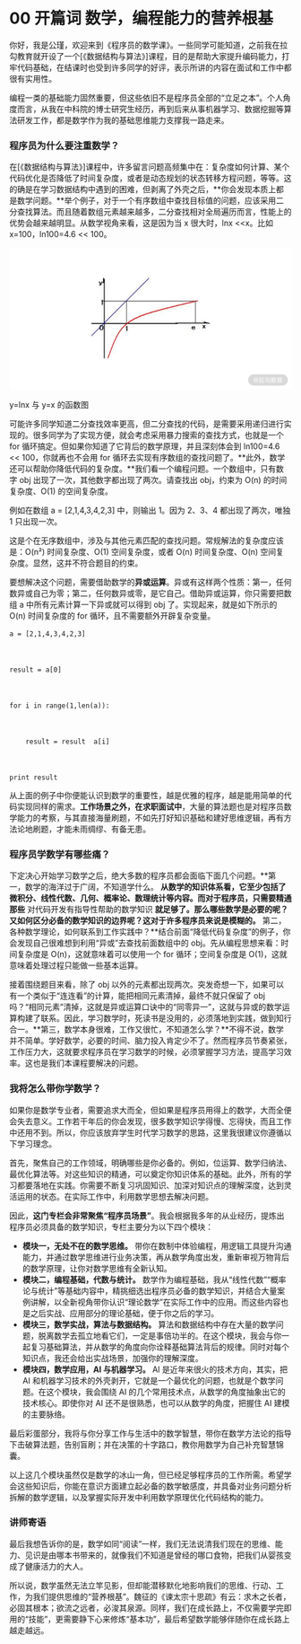 00 开篇词 数学，编程能力的营养根基
===================

你好，我是公瑾，欢迎来到《程序员的数学课》。一些同学可能知道，之前我在拉勾教育就开设了一个\[《数据结构与算法》\]课程，目的是帮助大家提升编码能力，打牢代码基础，在结课时也受到许多同学的好评，表示所讲的内容在面试和工作中都很有实用性。

编程一类的基础能力固然重要，但这些依旧不是程序员全部的“立足之本”。个人角度而言，从我在中科院的博士研究生经历，再到后来从事机器学习、数据挖掘等算法研发工作，都是数学作为我的基础思维能力支撑我一路走来。

### 程序员为什么要注重数学？

在\[《数据结构与算法》\]课程中，许多留言问题高频集中在：复杂度如何计算、某个代码优化是否降低了时间复杂度，或者是动态规划的状态转移方程问题，等等。这的确是在学习数据结构中遇到的困难，但剥离了外壳之后，**你会发现本质上都是数学问题。**举个例子，对于一个有序数组中查找目标值的问题，应该采用二分查找算法。而且随着数组元素越来越多，二分查找相对全局遍历而言，性能上的优势会越来越明显。从数学视角来看，这是因为当 x 很大时，lnx <<x。比如 x=100，ln100=4.6 << 100。

![Lark20201026-155638.png](assets/Ciqc1F-WgVWAKiCwAAHQrgVV2Ps060.png)

y=lnx 与 y=x 的函数图

可能许多同学知道二分查找效率更高，但二分查找的代码，是需要采用递归进行实现的。很多同学为了实现方便，就会考虑采用暴力搜索的查找方式，也就是一个 for 循环搞定。但如果你知道了它背后的数学原理，并且深刻体会到 ln100=4.6 << 100，你就再也不会用 for 循环去实现有序数组的查找问题了。**此外，数学还可以帮助你降低代码的复杂度。**我们看一个编程问题。一个数组中，只有数字 obj 出现了一次，其他数字都出现了两次。请查找出 obj，约束为 O(n) 的时间复杂度、O(1) 的空间复杂度。

例如在数组 a = \[2,1,4,3,4,2,3\] 中，则输出 1。因为 2、3、4 都出现了两次，唯独 1 只出现一次。

这是个在无序数组中，涉及与其他元素匹配的查找问题。常规解法的复杂度应该是：O(n²) 时间复杂度、O(1) 空间复杂度，或者 O(n) 时间复杂度、O(n) 空间复杂度。显然，这并不符合题目的约束。

要想解决这个问题，需要借助数学的**异或运算**。异或有这样两个性质：第一，任何数异或自己为零；第二，任何数异或零，是它自己。借助异或运算，你只需要把数组 a 中所有元素计算一下异或就可以得到 obj 了。实现起来，就是如下所示的 O(n) 时间复杂度的 for 循环，且不需要额外开辟复杂变量。

```
a = [2,1,4,3,4,2,3]



result = a[0]



for i in range(1,len(a)):



    result = result  a[i]



print result

```

从上面的例子中你便能认识到数学的重要性，越是优雅的程序，越是能用简单的代码实现同样的需求。**工作场景之外，在求职面试中**，大量的算法题也是对程序员数学能力的考察，与其直接海量刷题，不如先打好知识基础和建好思维逻辑，再有方法论地刷题，才能未雨绸缪、有备无患。

### 程序员学数学有哪些痛？

下定决心开始学习数学之后，绝大多数的程序员都会面临下面几个问题。**第一，数学的海洋过于广阔，不知道学什么。 **从数学的知识体系看，它至少包括了微积分、线性代数、几何、概率论、数理统计等内容。而对于程序员，只需要精通那些** 对代码开发有指导性帮助的数学知识 **就足够了。那么哪些数学是必要的呢？又如何区分必备的数学知识的边界呢？这对于许多程序员来说是模糊的。** 第二，各种数学理论，如何联系到工作实践中？**结合前面“降低代码复杂度”的例子，你会发现自己很难想到利用“异或”去查找前面数组中的 obj。先从编程思想来看：时间复杂度是 O(n)，这就意味着可以使用一个 for 循环；空间复杂度是 O(1)，这就意味着处理过程只能做一些基本运算。

接着围绕题目来看，除了 obj 以外的元素都出现两次。突发奇想一下，如果可以有一个类似于“连连看”的计算，能把相同元素清掉，最终不就只保留了 obj 吗？“相同元素”清掉，这就是异或运算口诀中的“同零异一”，这就与异或的数学运算构建了联系。因此，学习数学时，死读书是没用的，必须落地到实践，做到知行合一。**第三，数学本身很难，工作又很忙，不知道怎么学？**不得不说，数学并不简单。学好数学，必要的时间、脑力投入肯定少不了。然而程序员节奏紧张，工作压力大，这就要求程序员在学习数学的时候，必须掌握学习方法，提高学习效率。这也是我们本课程要解决的问题。

### 我将怎么带你学数学？

如果你是数学专业者，需要追求大而全，但如果是程序员用得上的数学，大而全便会失去意义。工作若干年后的你会发现，很多数学知识学得慢、忘得快，而且工作中还用不到。所以，你应该放弃学生时代学习数学的思路，这里我很建议你遵循以下学习理念。

首先，聚焦自己的工作领域，明确哪些是你必备的。例如，位运算、数学归纳法、最优化算法等。对这些知识的精通，可以奠定你知识体系的基础。此外，所有的学习都要落地在实践。你需要不断复习巩固知识、加深对知识点的理解深度，达到灵活运用的状态。在实际工作中，利用数学思想去解决问题。

因此，**这门专栏会非常聚焦“程序员场景”**。我会根据我多年的从业经历，提炼出程序员必须具备的数学知识，专栏主要分为以下四个模块：

* **模块一，无处不在的数学思维。** 带你在数制中体验编程，用逻辑工具提升沟通能力，并通过数学思维进行业务决策，再从数学角度出发，重新审视万物背后的数学原理，让你对数学思维有全新认知。
* **模块二，编程基础，代数与统计。** 数学作为编程基础，我从“线性代数”“概率论与统计”等基础内容中，精挑细选出程序员必备的数学知识，并结合大量案例讲解，以全新视角带你认识“理论数学”在实际工作中的应用。而这些内容也是之后实战、应用部分的理论基础，便于你之后的学习。
* **模块三，数学实战，算法与数据结构。** 算法和数据结构中存在大量的数学问题，脱离数学去孤立地看它们，一定是事倍功半的。在这个模块，我会与你一起复习基础算法，并从数学的角度向你诠释基础算法背后的规律。同时对每个知识点，我还会给出实战场景，加强你的理解深度。
* **模块四，数学应用，AI 与机器学习。** AI 是近年来很火的技术方向，其实，把 AI 和机器学习技术的外壳剥开，它就是一个最优化的问题，也就是个数学问题。在这个模块，我会围绕 AI 的几个常用技术点，从数学的角度抽象出它的技术核心。即使你对 AI 还不是很熟悉，也可以从数学的角度，把握住 AI 建模的主要脉络。

最后彩蛋部分，我将与你分享工作与生活中的数学智慧，带你在数学方法论的指导下击破算法题，告别盲刷；并在决策的十字路口，教你用数学为自己补充智慧锦囊。

以上这几个模块虽然仅是数学的冰山一角，但已经足够程序员的工作所需。希望学会这些知识后，你能在意识方面建立起必备的数学敏感度，并具备对业务问题分析拆解的数学逻辑，以及掌握实际开发中利用数学原理优化代码结构的能力。

### 讲师寄语

最后我想告诉你的是，数学如同“阅读”一样，我们无法说清我们现在的思维、能力、见识是由哪本书带来的，就像我们不知道是曾经的哪口食物，把我们从婴孩变成了健康活力的大人。

所以说，数学虽然无法立竿见影，但却能潜移默化地影响我们的思维、行动、工作，为我们提供思维的“营养根基”。魏征的《谏太宗十思疏》有云：求木之长者，必固其根本；欲流之远者，必浚其泉源。同样，我们在成长路上，不仅需要学完即用的“技能”，更需要静下心来修炼“基本功”，最后希望数学能够伴随你在成长路上越走越远。
